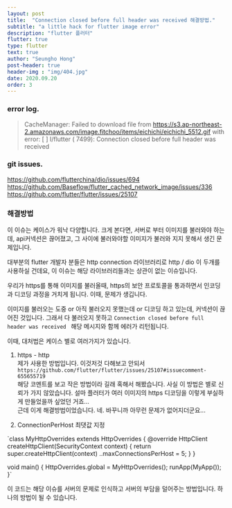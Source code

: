 ```yaml
---
layout: post
title:  "Connection closed before full header was received 해결방법."
subtitle: "a little hack for flutter image error"
description: "flutter 플러터"
flutter: true
type: flutter
text: true
author: "Seungho Hong"
post-header: true
header-img : "img/404.jpg"
date: 2020.09.20
order: 3
---
```



### error log.

>  CacheManager: Failed to download file from
https://s3.ap-northeast-2.amazonaws.com/image.fitchoo/items/eichichi/eichichi_5512.gif with error:
[        ] I/flutter ( 7499): Connection closed before full header was received


### git issues.

https://github.com/flutterchina/dio/issues/694
https://github.com/Baseflow/flutter_cached_network_image/issues/336
https://github.com/flutter/flutter/issues/25107


### 해결방법

이 이슈는 케이스가 워낙 다양합니다.
크게 본다면, 서버로 부터 이미지를 불러와야 하는데, api커넥션은 끊어졌고, 그 사이에 불러와야할 이미지가 불러와 지지 못해서 생긴 문제입니다.

대부분의 flutter 개발자 분들은 http connection 라이브러리로 http / dio 이 두개를 사용하실 건데요, 이 이슈는 해당 라이브러리들과는 상관이 없는 이슈입니다.

우리가 https를 통해 이미지를 불러올때, https의 보안 프로토콜을 통과하면서 인코딩과 디코딩 과정을 거치게 됩니다. 이때, 문제가 생깁니다.

이미지를 불러오는 도중 or 아직 불러오지 못했는데 or 디코딩 하고 있는데, 커넥션이 끊어진 것입니다. 그래서 다 불러오지 못하고 `Connection closed before full header was received ` 해당 메시지와 함께 에러가 리턴됩니다. 

이때, 대처법은 케이스 별로 여러가지가 있습니다. 


1. https - http <br/> 제가 사용한 방법입니다. 이것저것 다해보고 안되서 `https://github.com/flutter/flutter/issues/25107#issuecomment-655655719` <br/> 해당 코멘트를 보고 작은 방법이라 길래 혹해서 해봤습니다. 사실 이 방법은 별로 신뢰가 가지 않았습니다. 설마 플러터가 여러 이미지의 https 디코딩을 이렇게 부실하게 만들었을까 싶었던 거죠... <br/> 근데 이게 해결방법이었습니다. 네. 바꾸니까 아무런 문제가 없어지더군요... 


2. ConnectionPerHost 최댓값 지정 <br/> 

`class MyHttpOverrides extends HttpOverrides {
  @override
  HttpClient createHttpClient(SecurityContext context) {
    return super.createHttpClient(context)
        ..maxConnectionsPerHost = 5;
  }
}

void main() {
  HttpOverrides.global = MyHttpOverrides();
  runApp(MyApp());
}`

이 코드는 해당 이슈를 서버의 문제로 인식하고 서버의 부담을 덜어주는 방법입니다.
하나의 방법이 될 수 있습니다.

